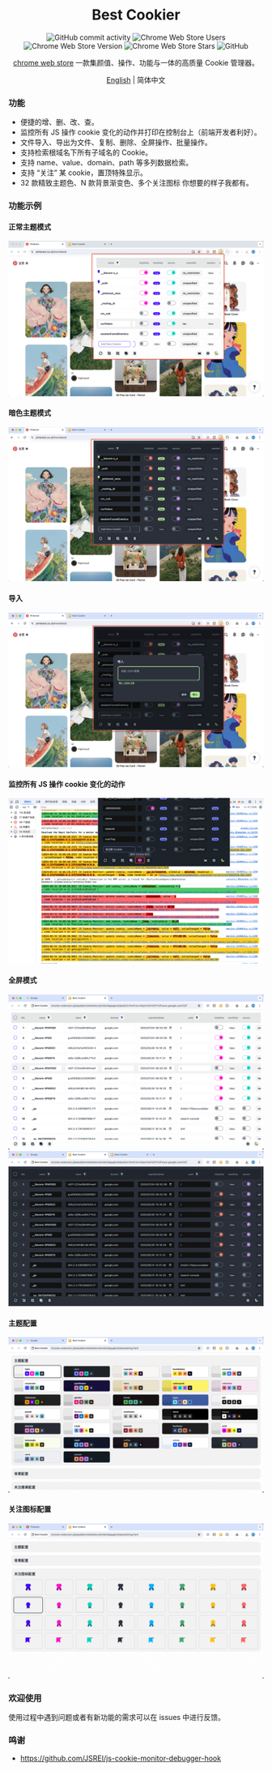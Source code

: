 <div align="center">

# Best Cookier
![GitHub commit activity](https://img.shields.io/github/commit-activity/y/dolov/chrome-best-cookier)
![Chrome Web Store Users](https://img.shields.io/chrome-web-store/users/eijnnomioacbbnkffmhnbpbocoajcage)
![Chrome Web Store Version](https://img.shields.io/chrome-web-store/v/eijnnomioacbbnkffmhnbpbocoajcage)
![Chrome Web Store Stars](https://img.shields.io/chrome-web-store/stars/eijnnomioacbbnkffmhnbpbocoajcage)
![GitHub](https://img.shields.io/github/license/dolov/chrome-best-cookier)
</div>

<div align="center">

[chrome web store](https://chromewebstore.google.com/detail/best-cookier/eijnnomioacbbnkffmhnbpbocoajcage) 一款集颜值、操作、功能与一体的高质量 Cookie 管理器。

[English](https://github.com/Dolov/chrome-best-cookier/blob/main/README.en-US.md) | 简体中文
</div>


### 功能
- 便捷的增、删、改、查。
- 监控所有 JS 操作 cookie 变化的动作并打印在控制台上（前端开发者利好）。
- 文件导入、导出为文件、复制、删除、全屏操作、批量操作。
- 支持检索根域名下所有子域名的 Cookie。
- 支持 name、value、domain、path 等多列数据检索。
- 支持 “关注” 某 cookie，置顶特殊显示。
- 32 款精致主题色、N 款背景渐变色、多个关注图标 你想要的样子我都有。

### 功能示例

#### 正常主题模式
![img](./screentshots/WX20240530-102617@2x.png)

#### 暗色主题模式
![img](./screentshots/WX20240530-102704@2x.png)

#### 导入
![img](./screentshots/WX20240530-102858@2x.png)

#### 监控所有 JS 操作 cookie 变化的动作
![img](./screentshots/WX20240531-161045@2x.png)

#### 全屏模式
![img](./screentshots/WX20240530-102025@2x.png)
![img](./screentshots/WX20240530-102038@2x.png)

#### 主题配置
![img](./screentshots/WX20240530-101855@2x.png)

#### 关注图标配置
![img](./screentshots/WX20240530-104119@2x.png)


### 欢迎使用
使用过程中遇到问题或者有新功能的需求可以在 issues 中进行反馈。

### 鸣谢
- https://github.com/JSREI/js-cookie-monitor-debugger-hook
